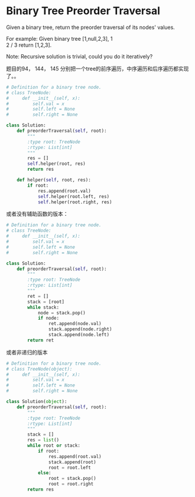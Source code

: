 # Binary Tree Preorder Traversal

Given a binary tree, return the preorder traversal of its nodes' values.

For example:
Given binary tree [1,null,2,3],
   1
    \
     2
    /
   3
return [1,2,3].

Note: Recursive solution is trivial, could you do it iteratively?

题目的94， 144， 145 分别把一个tree的前序遍历，中序遍历和后序遍历都实现了。。

```python
# Definition for a binary tree node.
# class TreeNode:
#     def __init__(self, x):
#         self.val = x
#         self.left = None
#         self.right = None

class Solution:
    def preorderTraversal(self, root):
        """
        :type root: TreeNode
        :rtype: List[int]
        """
        res = []
        self.helper(root, res)
        return res

    def helper(self, root, res):
        if root:
            res.append(root.val)
            self.helper(root.left, res)
            self.helper(root.right, res)


```

或者没有辅助函数的版本：

```Python
# Definition for a binary tree node.
# class TreeNode:
#     def __init__(self, x):
#         self.val = x
#         self.left = None
#         self.right = None

class Solution:
    def preorderTraversal(self, root):
        """
        :type root: TreeNode
        :rtype: List[int]
        """
        ret = []
        stack = [root]
        while stack:
            node = stack.pop()
            if node:
                ret.append(node.val)
                stack.append(node.right)
                stack.append(node.left)
        return ret
```

或者非递归的版本

```Python
# Definition for a binary tree node.
# class TreeNode(object):
#     def __init__(self, x):
#         self.val = x
#         self.left = None
#         self.right = None

class Solution(object):
    def preorderTraversal(self, root):
        """
        :type root: TreeNode
        :rtype: List[int]
        """
        stack = []
        res = list()
        while root or stack:
            if root:
                res.append(root.val)
                stack.append(root)
                root = root.left
            else:
                root = stack.pop()
                root = root.right
        return res
```
